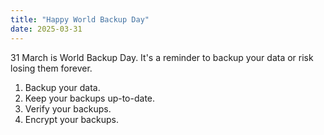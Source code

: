 ```yaml
---
title: "Happy World Backup Day"
date: 2025-03-31
---
```

31 March is World Backup Day.
It's a reminder to backup your data or risk losing them forever.

1) Backup your data.
2) Keep your backups up-to-date.
3) Verify your backups.
4) Encrypt your backups.